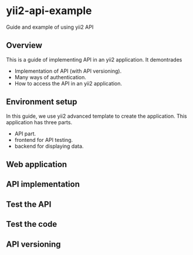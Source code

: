# yii2-api-example
Guide and example of using yii2 API

## Overview

This is a guide of implementing API in an yii2 application.
It demontrades
* Implementation of API (with API versioning).
* Many ways of authentication.
* How to access the API in an yii2 application.

## Environment setup

In this guide, we use yii2 advanced template to create the application.
This application has three parts.
* API part.
* frontend for API testing.
* backend for displaying data.

## Web application
## API implementation
## Test the API
## Test the code
## API versioning